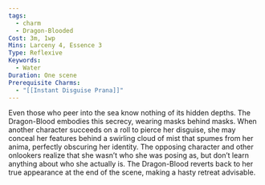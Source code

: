 ```yaml
---
tags:
  - charm
  - Dragon-Blooded
Cost: 3m, 1wp
Mins: Larceny 4, Essence 3
Type: Reflexive
Keywords:
  - Water
Duration: One scene
Prerequisite Charms:
  - "[[Instant Disguise Prana]]"
---
```

Even those who peer into the sea know nothing of its hidden depths. The Dragon-Blood embodies this secrecy, wearing masks behind masks. When another character succeeds on a roll to pierce her disguise, she may conceal her features behind a swirling cloud of mist that spumes from her anima, perfectly obscuring her identity. The opposing character and other onlookers realize that she wasn’t who she was posing as, but don’t learn anything about who she actually is. The Dragon-Blood reverts back to her true appearance at the end of the scene, making a hasty retreat advisable.